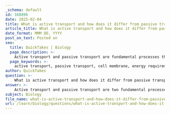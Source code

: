 ```yaml
---
_schema: default
id: 168896
date: 2025-02-04
title: What is active transport and how does it differ from passive transport?
article_title: What is active transport and how does it differ from passive transport?
date_format: MMM DD, YYYY
post_on_text: Posted on
seo:
  title: QuickTakes | Biology
  page_description: >-
    Active transport and passive transport are fundamental processes that move ions and molecules across cell membranes, with active transport requiring energy to move substances against their concentration gradient, and passive transport occurring spontaneously down the concentration gradient.
  page_keywords: >-
    active transport, passive transport, cell membrane, energy requirement, concentration gradient, sodium-potassium pump, primary active transport, secondary active transport, symport, antiport, diffusion, facilitated diffusion, osmosis, cellular homeostasis
author: QuickTakes
question: >-
    What is active transport and how does it differ from passive transport?
answer: >-
    Active transport and passive transport are two fundamental processes that facilitate the movement of ions and molecules across cell membranes, each with distinct mechanisms and energy requirements.\n\n### Active Transport\nActive transport is the process by which substances are moved across a cell membrane against their concentration gradient, meaning from an area of lower concentration to an area of higher concentration. This movement requires energy, typically in the form of adenosine triphosphate (ATP). Active transport is essential for maintaining cellular homeostasis and enabling cells to uptake necessary nutrients and ions that are in lower concentrations outside the cell.\n\nThere are two main types of active transport:\n1. **Primary Active Transport**: This directly uses ATP to transport molecules. An example is the sodium-potassium pump, which moves sodium ions out of the cell and potassium ions into the cell against their respective concentration gradients.\n2. **Secondary Active Transport**: This does not directly use ATP but relies on the electrochemical gradient created by primary active transport. It can be further divided into:\n   - **Symport**: Both substances move in the same direction.\n   - **Antiport**: Substances move in opposite directions.\n\n### Passive Transport\nIn contrast, passive transport does not require energy as it relies on the natural movement of molecules down their concentration gradient, from areas of higher concentration to areas of lower concentration. This process occurs spontaneously and includes mechanisms such as:\n- **Simple Diffusion**: Movement of small or nonpolar molecules directly through the lipid bilayer.\n- **Facilitated Diffusion**: Movement of larger or polar molecules through specific transport proteins in the membrane.\n- **Osmosis**: The diffusion of water across a selectively permeable membrane.\n\n### Key Differences\n- **Energy Requirement**: Active transport requires energy (ATP), while passive transport does not.\n- **Direction of Movement**: Active transport moves substances against their concentration gradient, whereas passive transport moves substances along their concentration gradient.\n- **Mechanisms**: Active transport often involves specific carrier proteins and pumps, while passive transport can occur through simple diffusion or facilitated diffusion via channel proteins.\n\nUnderstanding these processes is crucial for comprehending how cells maintain their internal environment and respond to changes in their external surroundings.
subject: Biology
file_name: what-is-active-transport-and-how-does-it-differ-from-passive-transport.md
url: /learn/biology/questions/what-is-active-transport-and-how-does-it-differ-from-passive-transport
---
```


&nbsp;